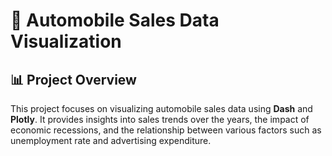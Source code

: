 # 🚗 Automobile Sales Data Visualization

## 📊 Project Overview
This project focuses on visualizing automobile sales data using **Dash** and **Plotly**. It provides insights into sales trends over the years, the impact of economic recessions, and the relationship between various factors such as unemployment rate and advertising expenditure.
